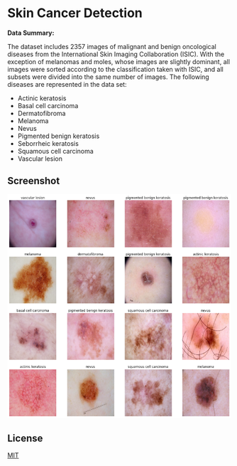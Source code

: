 
# Skin Cancer Detection

**Data Summary:**

The dataset includes 2357 images of malignant and benign oncological diseases from the International Skin Imaging Collaboration (ISIC). With the exception of melanomas and moles, whose images are slightly dominant, all images were sorted according to the classification taken with ISIC, and all subsets were divided into the same number of images. The following diseases are represented in the data set:

- Actinic keratosis
- Basal cell carcinoma
- Dermatofibroma
- Melanoma
- Nevus
- Pigmented benign keratosis
- Seborrheic keratosis
- Squamous cell carcinoma
- Vascular lesion

## Screenshot

![Screenshot](https://github.com/heyakshayhere/skin_cancer_detection/blob/main/SKIN%20CANCER.png)

## License

[MIT](https://choosealicense.com/licenses/mit/)





